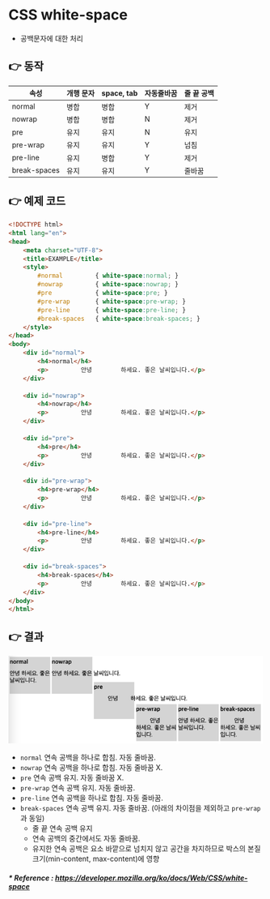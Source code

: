 # CSS white-space
- 공백문자에 대한 처리

## 👉 동작
속성 | 개행 문자 | space, tab | 자동줄바꿈 | 줄 끝 공백
--- | --- | --- | --- | --- 
normal | 병합 | 병합 | Y | 제거       
nowrap | 병합 | 병합 | N | 제거      
pre | 유지 | 유지 | N | 유지
pre-wrap | 유지 | 유지 | Y | 넘침    
pre-line | 유지 | 병합 | Y | 제거    
break-spaces | 유지 | 유지 | Y | 줄바꿈

## 👉 예제 코드
```html
<!DOCTYPE html>
<html lang="en">
<head>
    <meta charset="UTF-8">
    <title>EXAMPLE</title>
    <style>
    	#normal         { white-space:normal; }
    	#nowrap         { white-space:nowrap; }
    	#pre            { white-space:pre; }
    	#pre-wrap       { white-space:pre-wrap; }
    	#pre-line       { white-space:pre-line; }
    	#break-spaces   { white-space:break-spaces; }
    </style>
</head>
<body>
    <div id="normal">
        <h4>normal</h4>
        <p>         안녕        하세요. 좋은 날씨입니다.</p>
    </div>
    
    <div id="nowrap">
        <h4>nowrap</h4>
        <p>         안녕        하세요. 좋은 날씨입니다.</p>
    </div>

    <div id="pre">
        <h4>pre</h4>
        <p>         안녕        하세요. 좋은 날씨입니다.</p>
    </div>
    
    <div id="pre-wrap">
        <h4>pre-wrap</h4>
        <p>         안녕        하세요. 좋은 날씨입니다.</p>
    </div>
    
    <div id="pre-line">
        <h4>pre-line</h4>
        <p>         안녕        하세요. 좋은 날씨입니다.</p>
    </div>

    <div id="break-spaces">
        <h4>break-spaces</h4>
        <p>         안녕        하세요. 좋은 날씨입니다.</p>
    </div>
</body>
</html>
```

## 👉 결과
![](.%5B20210331%5D_css_white_space_images/32208363.png)

- `normal` 연속 공백을 하나로 합침. 자동 줄바꿈.
- `nowrap` 연속 공백을 하나로 합침. 자동 줄바꿈 X.
- `pre` 연속 공백 유지. 자동 줄바꿈 X.
- `pre-wrap` 연속 공백 유지. 자동 줄바꿈.
- `pre-line` 연속 공백을 하나로 합침. 자동 줄바꿈.
- `break-spaces` 연속 공백 유지. 자동 줄바꿈. (아래의 차이점을 제외하고 `pre-wrap`과 동일)
  - 줄 끝 연속 공백 유지
  - 연속 공백의 중간에서도 자동 줄바꿈.
  - 유지한 연속 공백은 요소 바깥으로 넘치지 않고 공간을 차지하므로 
    박스의 본질 크기(min-content, max-content)에 영향

##### * Reference : https://developer.mozilla.org/ko/docs/Web/CSS/white-space
